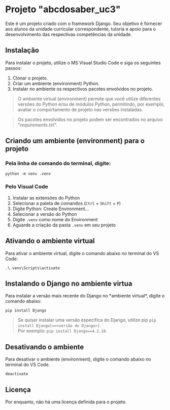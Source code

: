 # Projeto "abcdosaber_uc3"

Este é um projeto criado com o framework Django.
Seu objetivo é fornecer aos alunos da unidade curricular correspondente, tutoria e apoio para o desenvolvimento das respectivas competências da unidade.

## Instalação

Para instalar o projeto, utilize o MS Visual Studio Code e siga os seguintes passos:

1. Clonar o projeto. 
2. Criar um ambiente (environment) Python.
3. Instalar no ambiente os respectivos pacotes envolvidos no projeto.

> O ambiente virtual (environment) permite que você utilize diferentes versões do Python e/ou de módulos Python, permitindo, por exemplo, avaliar o comportamento de projeto nas versões instaladas.

> Os pacotes envolvidos no projeto podem ser encontrados no arquivo "*requirements.txt*".

## Criando um ambiente (environment) para o projeto

### Pela linha de comando do terminal, digite:
```
python -m venv .venv
```

### Pelo Visual Code

1. Instalar as extensões do Python
2. Selecionar a paleta de comandos (`Ctrl` + `Shift` + `P`)
3. Digite Python: Create Environment...
4. Selecionar a versão do Python
5. Digite `.venv` como nome do Environment
6. Aguarde a criação da pasta `.venv` em seu projeto 

## Ativando o ambiente virtual

Para ativar o ambiente virtual, digite o comando abaixo no terminal do VS Code:

```
.\.venv\Scripts\activate
```

## Instalando o Django no ambiente virtua

Para instalar a versão mais recente do Django no \*ambiente virtual\*, digite o comando abaixo:
```
pip install Django
````

> Se quiser instalar uma versão específica do Django, utilize pip `pip install Django[==<versão do Django>]`.  
> Por exemplo: `pip install Django==4.2.18`.

## Desativando o ambiente

Para desativar o ambiente (environment), digite o comando abaixo no terminal do VS Code.

```
deactivate
```

## Licença

Por enquanto, não há uma licença definida para o projeto.
